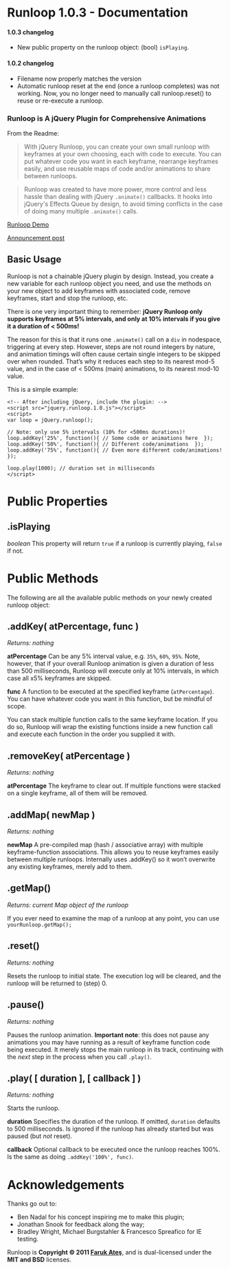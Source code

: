 Runloop 1.0.3 - Documentation
=============================

#### 1.0.3 changelog

* New public property on the runloop object: (bool) `isPlaying`.

#### 1.0.2 changelog

* Filename now properly matches the version
* Automatic runloop reset at the end (once a runloop completes) was not working. Now, you no longer need to manually call runloop.reset() to reuse or re-execute a runloop.


### Runloop is A jQuery Plugin for Comprehensive Animations

From the Readme:

> With jQuery Runloop, you can create your own small runloop with keyframes at your own choosing, each with code to execute. You can put whatever code you want in each keyframe, rearrange keyframes easily, and use reusable maps of code and/or animations to share between runloops.

> Runloop was created to have more power, more control and less hassle than dealing with jQuery `.animate()` callbacks. It hooks into jQuery's Effects Queue by design, to avoid timing conflicts in the case of doing many multiple `.animate()` calls.

[Runloop Demo](http://files.farukat.es/creations/runloop/)

[Announcement post](http://farukat.es/p514)

## Basic Usage

Runloop is not a chainable jQuery plugin by design. Instead, you create a new variable for each runloop object you need, and use the methods on your new object to add keyframes with associated code, remove keyframes, start and stop the runloop, etc.

There is one very important thing to remember: **jQuery Runloop only supports keyframes at 5% intervals, and only at 10% intervals if you give it a duration of < 500ms!**

The reason for this is that it runs one `.animate()` call on a `div` in nodespace, triggering at every step. However, steps are not round integers by nature, and animation timings will often cause certain single integers to be skipped over when rounded. That’s why it reduces each step to its nearest mod-5 value, and in the case of < 500ms (main) animations, to its nearest mod-10 value.

This is a simple example:

	<!-- After including jQuery, include the plugin: -->
	<script src="jquery.runloop.1.0.js"></script>
	<script>
	var loop = jQuery.runloop();

	// Note: only use 5% intervals (10% for <500ms durations)!
	loop.addKey('25%', function(){ // Some code or animations here  });
	loop.addKey('50%', function(){ // Different code/animations  });
	loop.addKey('75%', function(){ // Even more different code/animations!  });

	loop.play(1000); // duration set in milliseconds
	</script>
	
# Public Properties

## .isPlaying

*boolean* This property will return `true` if a runloop is currently playing, `false` if not.

# Public Methods

The following are all the available public methods on your newly created runloop object:

## .addKey( atPercentage, func )

*Returns: nothing*

**atPercentage** Can be any 5% interval value, e.g. `35%`, `60%`, `95%`. Note, however, that if your overall Runloop animation is given a duration of less than 500 milliseconds, Runloop will execute only at 10% intervals, in which case all x5% keyframes are skipped.

**func** A function to be executed at the specified keyframe (`atPercentage`). You can have whatever code you want in this function, but be mindful of scope.

You can stack multiple function calls to the same keyframe location. If you do so, Runloop will wrap the existing functions inside a new function call and execute each function in the order you supplied it with.

## .removeKey( atPercentage )

*Returns: nothing*

**atPercentage** The keyframe to clear out. If multiple functions were stacked on a single keyframe, all of them will be removed.

## .addMap( newMap )

*Returns: nothing*

**newMap** A pre-compiled map (hash / associative array) with multiple keyframe-function associations. This allows you to reuse keyframes easily between multiple runloops. Internally uses .addKey() so it won’t overwrite any existing keyframes, merely add to them.

## .getMap()

*Returns: current Map object of the runloop*

If you ever need to examine the map of a runloop at any point, you can use `yourRunloop.getMap();`

## .reset()

*Returns: nothing*

Resets the runloop to initial state. The execution log will be cleared, and the runloop will be returned to (step) 0.

## .pause()

*Returns: nothing*

Pauses the runloop animation. **Important note**: this does not pause any animations you may have running as a result of keyframe function code being executed. It merely stops the main runloop in its track, continuing with the *next* step in the process when you call `.play()`.

## .play( [ duration ], [ callback ] )

*Returns: nothing*

Starts the runloop.

**duration** Specifies the duration of the runloop. If omitted, `duration` defaults to 500 milliseconds. Is ignored if the runloop has already started but was paused (but *not* reset).

**callback** Optional callback to be executed once the runloop reaches 100%. Is the same as doing `.addKey('100%', func)`.

# Acknowledgements

Thanks go out to:

* Ben Nadal for his concept inspiring me to make this plugin;
* Jonathan Snook for feedback along the way;
* Bradley Wright, Michael Burgstahler & Francesco Spreafico for IE testing.

Runloop is **Copyright © 2011 <a href="http://farukat.es/">Faruk Ateş</a>**, and is dual-licensed under the **MIT and BSD** licenses.